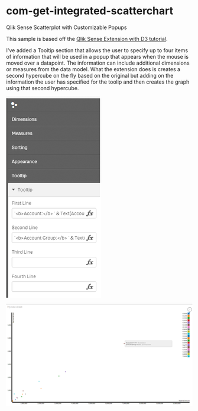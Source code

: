 # com-get-integrated-scatterchart
Qlik Sense Scatterplot with Customizable Popups

This sample is based off the [Qlik Sense Extension with D3 tutorial](http://blog.axc.net/tutorial-how-to-build-a-qlik-sense-extension-with-d3/). 

I've added a Tooltip section that allows the user to specify up to four items of information that will be used in a popup that appears when the mouse is moved over a datapoint.  The information can include additional dimensions or measures from the data model.  What the extension does is creates a second hypercube on the fly based on the original but adding on the information the user has specified for the toolip and then creates the graph using that second hypercube.

![](https://github.com/bruce-armstrong/com-get-integrated-scatterchart/blob/master/tooltip_panel.PNG)

![](https://github.com/bruce-armstrong/com-get-integrated-scatterchart/blob/master/custom_tooltip.PNG)

